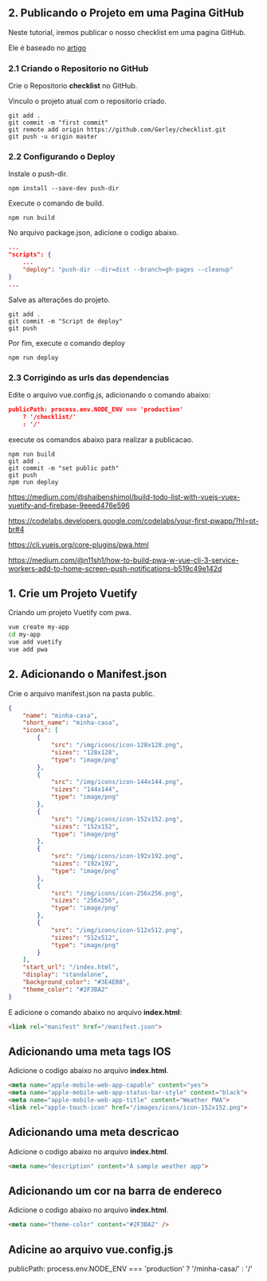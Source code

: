 ## 2. Publicando o Projeto em uma Pagina GitHub

Neste tutorial, iremos publicar o nosso checklist em uma pagina GitHub.

Ele é baseado no [artigo](https://vuejs-brasil.com.br/exporte-seu-projeto-vue-para-o-github-pages/)

### 2.1 Criando o Repositorio no GitHub

Crie o Repositorio **checklist** no GitHub.

Vinculo o projeto atual com o repositorio criado.

```shell
git add .
git commit -m "first commit"
git remote add origin https://github.com/Gerley/checklist.git
git push -u origin master
```

### 2.2 Configurando o Deploy

Instale o push-dir.
```shell
npm install --save-dev push-dir
```
Execute o comando de build.
```shell
npm run build
```

No arquivo package.json, adicione o codigo abaixo.
```json
...
"scripts": {
    ...
    "deploy": "push-dir --dir=dist --branch=gh-pages --cleanup"
}
...
```

Salve as alterações do projeto.
```shell
git add .
git commit -m "Script de deploy"
git push
```

Por fim, execute o comando deploy
```shell
npm run deploy
```

### 2.3 Corrigindo as urls das dependencias

Edite o arquivo vue.config.js, adicionando o comando abaixo:
```json
publicPath: process.env.NODE_ENV === 'production'
    ? '/checklist/'
    : '/'
```

execute os comandos abaixo para realizar a publicacao.
```shell
npm run build
git add .
git commit -m "set public path"
git push
npm run deploy
```


https://medium.com/@shaibenshimol/build-todo-list-with-vuejs-vuex-vuetify-and-firebase-9eeed476e596



https://codelabs.developers.google.com/codelabs/your-first-pwapp/?hl=pt-br#4

https://cli.vuejs.org/core-plugins/pwa.html

https://medium.com/@n11sh1/how-to-build-pwa-w-vue-cli-3-service-workers-add-to-home-screen-push-notifications-b519c49e142d

## 1. Crie um Projeto Vuetify
Criando um projeto Vuetify com pwa.

```sh
vue create my-app
cd my-app
vue add vuetify
vue add pwa
```

## 2. Adicionando o Manifest.json
Crie o arquivo manifest.json na pasta public.
```json
{
    "name": "minha-casa",
    "short_name": "minha-casa",
    "icons": [
        {
            "src": "/img/icons/icon-128x128.png",
            "sizes": "128x128",
            "type": "image/png"
        },
        {
            "src": "/img/icons/icon-144x144.png",
            "sizes": "144x144",
            "type": "image/png"
        },
        {
            "src": "/img/icons/icon-152x152.png",
            "sizes": "152x152",
            "type": "image/png"
        },
        {
            "src": "/img/icons/icon-192x192.png",
            "sizes": "192x192",
            "type": "image/png"
        },
        {
            "src": "/img/icons/icon-256x256.png",
            "sizes": "256x256",
            "type": "image/png"
        },
        {
            "src": "/img/icons/icon-512x512.png",
            "sizes": "512x512",
            "type": "image/png"
        }
    ],
    "start_url": "/index.html",
    "display": "standalone",
    "background_color": "#3E4EB8",
    "theme_color": "#2F3BA2"
}
```
E adicione o comando abaixo no arquivo **index.html**:
```html
<link rel="manifest" href="/manifest.json">
```

## Adicionando uma meta tags IOS 

Adicione o codigo abaixo no  arquivo **index.html**.
```html
<meta name="apple-mobile-web-app-capable" content="yes">
<meta name="apple-mobile-web-app-status-bar-style" content="black">
<meta name="apple-mobile-web-app-title" content="Weather PWA">
<link rel="apple-touch-icon" href="/images/icons/icon-152x152.png">
```

## Adicionando uma meta descricao

Adicione o codigo abaixo no arquivo **index.html**.
```html
<meta name="description" content="A sample weather app">
```

## Adicionando um cor na barra de endereco
Adicione o codigo abaixo no arquivo **index.html**.
```html
<meta name="theme-color" content="#2F3BA2" />
```

## Adicine ao arquivo vue.config.js
publicPath: process.env.NODE_ENV === 'production'
    ? '/minha-casa/'
    : '/'
